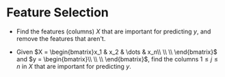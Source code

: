 # Feature Selection
- Find the features	(columns) $X$ that are important for predicting	$y$, and remove the features that aren't. 

- Given $X = \begin{bmatrix}x_1 & x_2 & \dots & x_n\\  \\  \\  \end{bmatrix}$ and $y = \begin{bmatrix}\\  \\  \\  \end{bmatrix}$, find the columns $1 \leq j \leq n$ in $X$ that are important for predicting $y$.